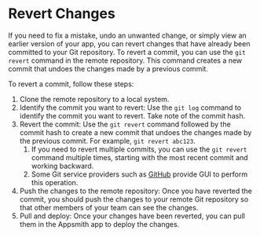 
# Revert Changes

If you need to fix a mistake, undo an unwanted change, or simply view an earlier version of your app, you can revert changes that have already been committed to your Git repository. To revert a commit, you can use the `git revert` command in the remote repository. This command creates a new commit that undoes the changes made by a previous commit.

To revert a commit, follow these steps:

1. Clone the remote repository to a local system.
2. Identify the commit you want to revert: Use the `git log` command to identify the commit you want to revert. Take note of the commit hash.
3. Revert the commit: Use the `git revert` command followed by the commit hash to create a new commit that undoes the changes made by the previous commit. For example, `git revert abc123`.
    1. If you need to revert multiple commits, you can use the `git revert` command multiple times, starting with the most recent commit and working backward.
    2. Some Git service providers such as [GitHub](https://docs.github.com/en/desktop/contributing-and-collaborating-using-github-desktop/managing-commits/reverting-a-commit) provide GUI to perform this operation.
4. Push the changes to the remote repository: Once you have reverted the commit, you should push the changes to your remote Git repository so that other members of your team can see the changes.
5. Pull and deploy: Once your changes have been reverted, you can pull them in the Appsmith app to deploy the changes.